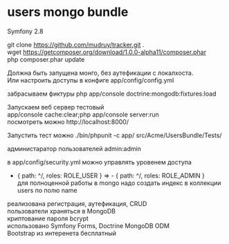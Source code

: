 users mongo bundle
=====

Symfony 2.8

git clone https://github.com/mudruy/tracker.git . <br />
wget https://getcomposer.org/download/1.0.0-alpha11/composer.phar <br />
php composer.phar update <br />

Должна быть запущена монго, без аутефикации с локалхоста. <br />
Или настроить доступы в конфиге app/config/config.yml <br />

забрасываем фиктуры php app/console doctrine:mongodb:fixtures:load <br />


Запускаем веб сервер тестовый <br />
app/console cache:clear;php app/console server:run <br />
посмотреть можно http://localhost:8000/ <br />

Запустить тест можно
./bin/phpunit -c app/ src/Acme/UsersBundle/Tests/

администаратор пользователей admin:admin <br />

в app/config/security.yml можно управлять уровенем доступа  <br />
- { path: ^/, roles: ROLE_USER  } => - { path: ^/, roles: ROLE_ADMIN  } <br />
для полноценной работы в mongo надо создать индекс в коллекции users по полю name <br />

реализована регистрация, аутефикация, CRUD <br /> 
пользователи храняться в MongoDB <br />
криптование пароля bcrypt <br />
использовано Symfony Forms, Doctrine MongoDB ODM <br />
Bootstrap из интеренета бесплатный <br />
